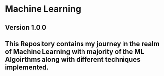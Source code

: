 # Machine Learning

**Version 1.0.0**
 ---
 This Repository contains my journey in the realm of Machine Learning with majority of the ML Algoirthms along with different techniques implemented.
 ---
